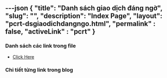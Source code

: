 ---json
{
    "title": "Danh sách giao dịch đáng ngờ",
    "slug": "",
    "description": "Index Page",
    "layout": "pcrt-dsgiaodichdangngo.html",
    "permalink" : false,
    "activeLink" : "pcrt"
}
---

### Danh sách các link trong file
- [Click Here](./blog-list.html)

### Chi tiết từng link trong blog
